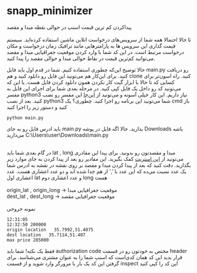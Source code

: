 # snapp_minimizer
پیداکردن کم ترین قیمت اسنپ در حوالی نقطه مبدا و مقصد\
\
تا حالا احتمالا همه شما از سرویس‌های درخواست انلاین ماشین استفاده کرده‌اید. سیستم قیمت گذاری این سرویس ‌ها به پارامتر‌هایی مانند ترافیک زمان در‌خواست و مکان درخواست مرتبط است.
در این کد شما با وارد کردن موقعیت جغرافیایی مبذا و مقصد می‌توانید کم‌ترین قیمت در نقاط حوالی مبدا و حوالی مقصد را پیدا کنید.

حالا توضیح این‌که چطوری استفاده کنیم. شما در قدم اول باید فایل main.py رو دریافت کنید. برای این‌کار هم می‌تونید این فایل رو دانلود کنید و هم clone کنید. راه اسون‌تر برای کسایی که تا حالا با ابزار گیت کار نکردن همون دانلود کردن فایل‌ هست. یا این که می‌تونید کد رو داخل یک فایل کپی کنید.
در مرحله بعدی شما برای اجرای این فایل به مفسر python3 نیاز داریم. این کار خیلی آسونه و می‌تونید از [این‌جا](https://blog.faradars.org/%D9%86%D8%B5%D8%A8-%D9%BE%D8%A7%DB%8C%D8%AA%D9%88%D9%86-%D8%AF%D8%B1-%D9%88%DB%8C%D9%86%D8%AF%D9%88%D8%B2/)
این مفسر رو نصب کنید.
بعد از نصب python3 شما می‌تونید این برنامه رو اجرا کنید. چطوری؟ یک cmd باز کنید و دستور زیر را اجرا کنید

```
python main.py
```
باید ادرس فایل رو به جای main.py بذارید. حالا اگه فایل در پوشه Downloads باشه می‌ذارید C:\Users\user\Downloads\main.py

\
در گام بعدی شما باید lat , long مبدا و مقصدتون رو بدونید. برای پیدا این مقادری می‌تونید از [اپن استریت](https://www.openstreetmap.org/)
کمک بگیرید. این مقادیر رو بعد از پیدا کردن به جای  موارد زیر بگذارید. دقت کنید که بعد از پیدا کردن مبدا و مقصد بر روی نقشه در نقشه به ادرس شما یک عدد نسبت می‌ده که این عدد با ',' از هم جدا شده اند و دو عدد اعشاری هست. عدد اعشاری اول lat و عدد اعشاری دوم long هست
\
\
origin_lat , origin_long -> موقعیت جغرافیایی مبدا\
dest_lat , dest_long -> موقعیت جغرافیایی مقصد\
\
نمونه خروجی
```
12:31:05
12:32:50 200000
origin location   35.7992,51.4075
dest location   35.7114,51.407
max price 285000
```
فقط یک نکته! شما باید authorization code  مختص به خودتون رو در قسمت header قرار بدید
این کد همان کدی‌است که اسنپ شما را به عنوان مشتری می‌شناسد. برای گرفتن این کد یک بار با مرورگر وارد شوید و از قسمت inspect این کد را کپی کنید
